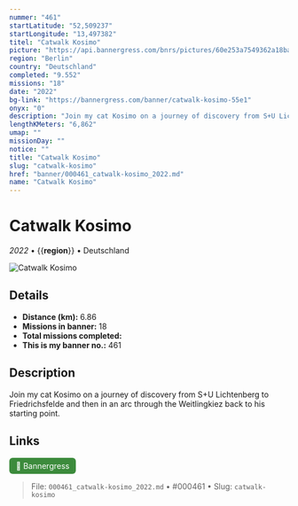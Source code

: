 ```yaml
---
nummer: "461"
startLatitude: "52,509237"
startLongitude: "13,497382"
titel: "Catwalk Kosimo"
picture: "https://api.bannergress.com/bnrs/pictures/60e253a7549362a18baee306acd4593f"
region: "Berlin"
country: "Deutschland"
completed: "9.552"
missions: "18"
date: "2022"
bg-link: "https://bannergress.com/banner/catwalk-kosimo-55e1"
onyx: "0"
description: "Join my cat Kosimo on a journey of discovery from S+U Lichtenberg to Friedrichsfelde and then in an arc through the Weitlingkiez back to his starting point."
lengthKMeters: "6,862"
umap: ""
missionDay: ""
notice: ""
title: "Catwalk Kosimo"
slug: "catwalk-kosimo"
href: "banner/000461_catwalk-kosimo_2022.md"
name: "Catwalk Kosimo"
---
```

# Catwalk Kosimo

*2022* • {{__region__}} • Deutschland

![Catwalk Kosimo](https://api.bannergress.com/bnrs/pictures/60e253a7549362a18baee306acd4593f)



## Details
- **Distance (km):** 6.86
- **Missions in banner:** 18
- **Total missions completed:** 
- **This is my banner no.:** 461



## Description
Join my cat Kosimo on a journey of discovery from S+U Lichtenberg to Friedrichsfelde and then in an arc through the Weitlingkiez back to his starting point.



## Links
<a href="https://bannergress.com/banner/catwalk-kosimo-55e1" target="_blank" style="display:inline-block;margin-right:8px;padding:6px 12px;background:#3c8b3c;color:#fff;text-decoration:none;border-radius:6px;">🔗 Bannergress</a>



> File: `000461_catwalk-kosimo_2022.md` • #000461 • Slug: `catwalk-kosimo`
